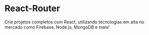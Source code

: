 # React-Router
 Crie projetos completos com React, utilizando tecnologias em alta no mercado como Firebase, Node.js, MongoDB e mais!
